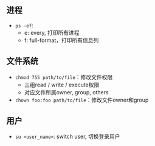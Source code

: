 ## 进程
- `ps -ef`:
  - e: every, 打印所有进程
  - f: full-format，打印所有信息列

## 文件系统
- `chmod 755 path/to/file`：修改文件权限
  - 三组read / write / execute权限
  - 对应文件所属owner, group, others
- `chown foo:foo path/to/file`：修改文件owner和group

## 用户
- `su <user_name>`: switch user, 切换登录用户